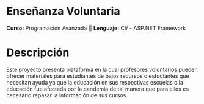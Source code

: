 #  Enseñanza Voluntaria

**Curso:**   Programación Avanzada || **Lenguaje:** C# - ASP.NET Framework

# Descripción
Este proyecto presenta plataforma en la cual profesores voluntarios pueden ofrecer materiales para estudiantes de bajos recursos o estudiantes que necesitan ayuda ya que la educación en sus respectivas escuelas o la educación fue afectada por la pandemia de tal manera que para ellos es necesario repasar la información de sus cursos. 
